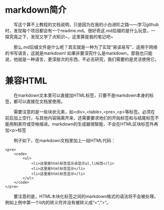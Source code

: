 
# markdown简介
&emsp;&emsp;写这个算不上教程的文档说明，只是因为在我的小白进阶之路——学习github时，发现每个项目都会有一个readme.md。很好奇这.md后缀的是什么玩意，一探究竟之下，发现又学了点知识~，这里算是我的笔记吧~<br />

&emsp;&emsp;那么.md后缀文件是什么呢？其实就是一种为了实现“易读易写”，适用于网络的书写语言，这就是markdown! 如果非要深究什么是markdown，那我也只能说，他就是一种语言，更深层次的东西，不必去研究，我们需要的是灵活使用它。<br />

# 兼容HTML
&emsp;&emsp;在markdown文本里可以直接加HTML标签，只要不是markdown本身的标签，都可以直接在文档里使用。<br />

&emsp;&emsp;需要注意的是一些块状元素，如&lt;div&gt;,&lt;table&gt;,&lt;pre&gt;,&lt;p&gt;等标签。必须在前后加上空行，与其他内容隔离开来，还需要要求他们的开始标签和与结尾标签不能用制表符或空格缩进。markdown的生成器很智能，不会在HTML区块标签外再加&lt;p&gt;标签<br/>

&emsp;&emsp;例子如下，在markdown文档里加上一段HTML代码：

    <pre>
        <code>
            <ul>
                <li>这里是html标签显示会显示ul,li标签</li>
                <li>这里是html标签显示</li>
                <li>这里是html标签显示</li>
            </ul>
        </code>
    </pre>

&emsp;&emsp;要注意的是，HTML木块化标签之间的markdown格式的语法将不会被处理，例如上例中第一个li内的转义符并没有被转义成“&lt;”,“&gt;”。<br />
